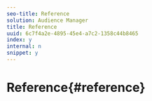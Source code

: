 ```yaml
---
seo-title: Reference
solution: Audience Manager
title: Reference
uuid: 6c7f4a2e-4895-45e4-a7c2-1358c44b8465
index: y
internal: n
snippet: y
---
```


# Reference{#reference}


